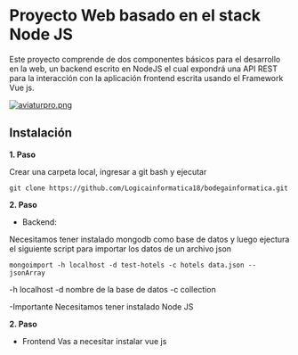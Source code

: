 # Proyecto Web basado en el stack Node JS

Este proyecto comprende de dos componentes básicos para el desarrollo en la web, un backend escrito en NodeJS el cual expondrá una
API REST para la interacción con la aplicación frontend escrita usando el Framework Vue js.

[![aviaturpro.png](https://i.postimg.cc/hj6wV2TL/aviaturpro.png)](https://postimg.cc/zbw0rSdv)

## Instalación
 **1. Paso**

 Crear una carpeta local, ingresar a git bash y ejecutar

```
git clone https://github.com/Logicainformatica18/bodegainformatica.git
```
**2. Paso**

- Backend:

Necesitamos tener instalado mongodb como base de datos y luego ejectura el siguiente script para importar los datos de un archivo json

```
mongoimport -h localhost -d test-hotels -c hotels data.json --jsonArray
```
-h localhost
-d nombre de la base de datos
-c collection

-Importante
 Necesitamos tener instalado Node JS 
 
**2. Paso**

- Frontend
 Vas a necesitar instalar vue js
